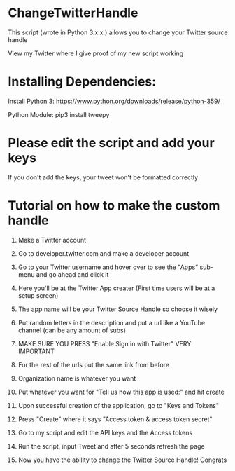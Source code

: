 # ChangeTwitterHandle
This script (wrote in Python 3.x.x.) allows you to change your Twitter source handle 

View my Twitter where I give proof of my new script working

# Installing Dependencies:
Install Python 3:
https://www.python.org/downloads/release/python-359/


Python Module:
pip3 install tweepy

# Please edit the script and add your keys

If you don't add the keys, your tweet won't be formatted correctly

# Tutorial on how to make the custom handle

1. Make a Twitter account

2. Go to developer.twitter.com and make a developer account

3. Go to your Twitter username and hover over to see the "Apps" sub-menu and go ahead and click it

4. Here you'll be at the Twitter App creater (First time users will be at a setup screen)

5. The app name will be your Twitter Source Handle so choose it wisely

6. Put random letters in the description and put a url like a YouTube channel (can be any amount of subs)

7. MAKE SURE YOU PRESS "Enable Sign in with Twitter" VERY IMPORTANT

8. For the rest of the urls put the same link from before

9. Organization name is whatever you want

10. Put whatever you want for "Tell us how this app is used:" and hit create

11. Upon successful creation of the application, go to "Keys and Tokens"

12. Press "Create" where it says "Access token & access token secret"

13. Go to my script and edit the API keys and the Access tokens

14. Run the script, input Tweet and after 5 seconds refresh the page

15. Now you have the ability to change the Twitter Source Handle! Congrats

